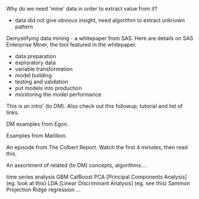 Why do we need 'mine' data in order to extract value from it?
- data did not give obvious insight, need algorithm to extract unknown pattern


Demystifying data mining - a whitepaper from SAS. Here are details on SAS Enterprise Miner, the tool featured in the whitepaper.
- data preparation
- exploratory data
- variable transformation
- model building 
- testing and validation
- put models into production
- monitoring the model performance

This is an intro' (to DM). Also check out this followup, tutorial and list of links.

DM examples from Egon.

Examples from Matillion.

An episode from The Colbert Report. Watch the first 4 minutes, then read this.

An assortment of related (to DM) concepts, algorithms....

time series analysis
GBM
CatBoost
PCA [Principal Components Analysis] (eg. look at this)
LDA [Linear Discriminant Analysis] (eg. see this)
Sammon Projection
Ridge regression
...